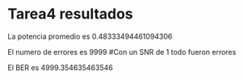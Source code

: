 # Tarea4 resultados

La potencia promedio es 0.48333494461094306

El numero de errores es 9999 #Con un SNR de 1 todo fueron errores 

El BER es 4999.354635463546
